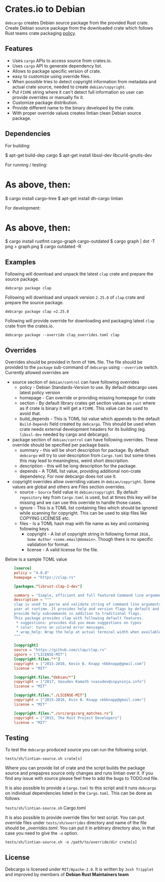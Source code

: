 Crates.io to Debian
===========================

`debcargo` creates Debian source package from the provided Rust crate. Create
Debian source package from the downloaded crate which follows Rust teams crate
packaging [policy](https://wiki.debian.org/Teams/RustPackaging/Policy).


## Features ##

 * Uses `cargo` APIs to access source from crates.io.
 * Uses `cargo` API to generate dependency list.
 * Allows to package specific version of crate.
 * easy to customize using override files.
 * When possible tries to detect copyright information from metadata and actual
   crate source, needed to create `debian/copyright`.
 * Put `FIXME` string where it can't detect full information so user can provide
   overrides or manually fix it.
 * Customize package distribution.
 * Provide different name to the binary developed by the crate.
 * With proper override values creates lintian clean Debian source package.


## Dependencies

For building:

  $ apt-get build-dep cargo
  $ apt-get install libssl-dev libcurl4-gnutls-dev

For running / testing:

  # As above, then:
  $ cargo install cargo-tree
  $ apt-get install dh-cargo lintian

For development:

  # As above, then:
  $ cargo install rustfmt cargo-graph cargo-outdated
  $ cargo graph | dot -T png > graph.png
  $ cargo outdated -R


## Examples ##

Following will download and unpack the latest `clap` crate and prepare the
source package.

`debcargo package clap`

Following will download and unpack version `2.25.0` of `clap` crate and prepare
the source package.

`debcargo package clap =2.25.0`

Following will provide override for downloading and packaging latest `clap`
crate from the crates.io.

`debcargo package --override clap_overrides.toml clap`


## Overrides ##

Overrides should be provided in form of `TOML` file. The file should be provided
to the `package` sub-command of `debcargo` using `--override` switch. Currently
allowed overrides are

 * source section of `debian/control` can have following overrides
   * policy - Debian Standards-Version to use. By default debcargo uses latest
     policy version
   * homepage - Can override or providing missing homepage for crate
   * section - By default library crates get section values as `rust` where as if
     crate is binary it will get a `FIXME`. This value can be used to avoid that.
   * build_depends - This is TOML list value which appends to the default
     `Build-Depends` field created
     by `debcargo`. This should be used when crate needs external development
     headers for its building (eg. `libssl-dev` needed by cargo and debcargo).
 * package section  of `debian/control` can have following overrides. These
   override should be specified per package basis.
   * summary - this will be short description for package. By default `debcargo`
     will try to use description from `Cargo.toml` but some times this may lead
     to meaningless, weird short description.
   * description - this will be long description for the package.
   * depends - A TOML list value, providing additional non-crate dependency. For
     now debcargo does not use it.
  * copyright overrides allow overriding values in `debian/copyright`. Some
    values are global and others are Files section overrides.
     * source - `Source` field value in `debian/copyright`. By default
       `repository` key from `Cargo.toml` is used, but at times this key will be
       missing and we can use this override to handle those cases.
     * ignore - This is a TOML list containing files which should be ignored
       while scanning for copyright. This can be used to skip files like COPYING
       LICENESE etc.
     * files - Is a TOML hash map with file name as key and containing following keys.
       * copyright - A list of copyright string in following format
       `2016, Some Author <some.email@domain>`. Though there is no specific
       validation for format.
       * license - A valid license for the file.

Below is a sample TOML value

```toml
    [source]
    policy = "4.0.0"
    homepage = "https://clap.rs"

    [packages."librust-clap-2-dev"]

    summary = "Simple, efficient and full featured Command line argument parser - source"
    description = """
    clap is used to parse and validate string of command line arguments provided by
    user at runtime. It provides help and version flags by default and additionally
    provide help subcommands in addition to traditional flags.
    This package provides clap with following default features.
     * suggestions: provides did you mean suggestions on typos
     * color: turns on colored error messages.
     * wrap_help: Wrap the help at actual terminal width when available.
    """

    [copyright]
    source = "https://github.com/clap/clap.rs"
    ignore = ["LICENSE-MIT"]
    [copyright.files."*"]
    copyright = ["2015-2016, Kevin B. Knapp <kbknapp@gmail.com"]
    license = "MIT"

    [copyright.files."debian/*"]
    copyright = ["2017, Vasudev Kamath <vasudev@copyninja.info"]
    license = "MIT"

    [copyright.files."./LICENSE-MIT"]
    copyright = ["2015-2016, Kvin B. Knapp <kbknapp@gmail.com>"]
    license = "MIT"

    [copyright.files."./src/args/arg_matches.rs"]
    copyright = ["2015, The Rust Project Developers"]
    license = "MIT"
```


## Testing ##

To test the `debcargo` produced source you can run the following script.

`tests/sh/lintian-source.sh crate[s]`

Where you can provide list of crate and the script builds the package source and
prepapres source only changes and runs lintian over it. If you find any issue
with source please feel free to add the bugs to TODO.md file.

It is also possible to provide a `Cargo.toml` to this script and it runs
`debcargo` on individual dependencies listed in the `Cargo.toml`. This can be
done as follows

`tests/sh/lintian-source.sh` Cargo.toml

It is also possible to provide override files for test script. You can put
override files under `tests/sh/overrides` directory and name of the file should be
*<cratename>_overrides.toml*. You can put it in arbitrary directory also, in
that case you need to give the `-o` option.

`tests/sh/lintian-source.sh -o /path/to/override/dir crate[s]`


## License ##

Debcargo is licensed under `MIT/Apache-2.0`. It is written by `Josh Tripplet`
and improved by members of **Debian Rust Maintainers team**
